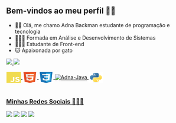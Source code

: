 ## Bem-vindos ao meu perfil 🌻🌼

- 👩🏻 Olá, me chamo Adna Backman estudante de programação e tecnologia
- 👩🏻‍🎓 Formada em Análise e Desenvolvimento de Sistemas
- 👩🏻‍💻 Estudante de Front-end
- 🐱 Apaixonada por gato
<div>
   <a href="https://github.com/adnabackman">
   <img height="180em" src="https://github-readme-stats.vercel.app/api?username=adnabackman&show_icons=true&theme=synthwave&include_all_commits=true&count_private=true"/>
   <img height="180em" src="https://github-readme-stats.vercel.app/api/top-langs/?username=adnabackman&layout=compact&langs_count=6&theme=synthwave"/>
  

</div>
<div style="display: inline_block"><br>
  <img align="center" alt="Adna-Js" height="30" width="40" src="https://raw.githubusercontent.com/devicons/devicon/master/icons/javascript/javascript-plain.svg">
  <img align="center" alt="Adna-HTML" height="30" width="40" src="https://raw.githubusercontent.com/devicons/devicon/master/icons/html5/html5-original.svg">
  <img align="center" alt="Adna-CSS" height="30" width="40" src="https://raw.githubusercontent.com/devicons/devicon/master/icons/css3/css3-original.svg">
  <img align="center" alt="Adna-Java" height="30" width="40" src="https://cdn.jsdelivr.net/gh/devicons/devicon/icons/java/java-original.svg">
  <img align="center" alt="Adna-Python" height="30" width="40" src="https://raw.githubusercontent.com/devicons/devicon/master/icons/python/python-original.svg">
</div>

<br>

### Minhas Redes Sociais 👩🏻‍💻

<div> 
  <a href="https://instagram.com/adnabackman" target="_blank"><img src="https://img.shields.io/badge/-Instagram-%23E4405F?style=for-the-badge&logo=instagram&logoColor=white" target="_blank"></a>
 <a href="https://discord.com/channels/@adnabackman" target="_blank"><img src="https://img.shields.io/badge/Discord-7289DA?style=for-the-badge&logo=discord&logoColor=white" target="_blank"></a> 
  <a href = "mailto:adnabackman@gmail.com"><img src="https://img.shields.io/badge/-Gmail-%23333?style=for-the-badge&logo=gmail&logoColor=white" target="_blank"></a>
  <a href="https://www.linkedin.com/in/adna-backman-7678ba234/" target="_blank"><img src="https://img.shields.io/badge/-LinkedIn-%230077B5?style=for-the-badge&logo=linkedin&logoColor=white" target="_blank"></a> 
  
</div>
